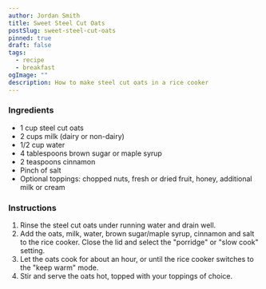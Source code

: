 ```yaml
---
author: Jordan Smith
title: Sweet Steel Cut Oats
postSlug: sweet-steel-cut-oats
pinned: true
draft: false
tags:
  - recipe
  - breakfast
ogImage: ""
description: How to make steel cut oats in a rice cooker
---
```


### Ingredients

- 1 cup steel cut oats
- 2 cups milk (dairy or non-dairy)
- 1/2 cup water
- 4 tablespoons brown sugar or maple syrup
- 2 teaspoons cinnamon
- Pinch of salt
- Optional toppings: chopped nuts, fresh or dried fruit, honey, additional milk or cream

### Instructions

1. Rinse the steel cut oats under running water and drain well.
2. Add the oats, milk, water, brown sugar/maple syrup, cinnamon and salt to the rice cooker. Close the lid and select the "porridge" or "slow cook" setting.
3. Let the oats cook for about an hour, or until the rice cooker switches to the "keep warm" mode.
4. Stir and serve the oats hot, topped with your toppings of choice.
